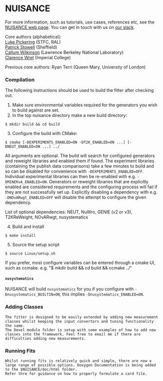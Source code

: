 # NUISANCE

For more information, such as tutorials, use cases, references etc, see the [NUISANCE web page](https://nuisance.hepforge.org).
You can get in touch with us on [our slack](https://nuisance-xsec.slack.com).

Core authors (alphabetical):<br/>
  [Luke Pickering](mailto:luke.pickering@stfc.ac.uk) (STFC, RAL) <br/>
  [Patrick Stowell](mailto:p.stowell@sheffield.ac.uk) (Sheffield) <br/>
  [Callum Wilkinson](mailto:cwilkinson@lbl.gov) (Lawrence Berkeley National Laboratory) <br/>
  [Clarence Wret](mailto:clarence.wret@imperial.ac.uk) (Imperial College)

Previous core authors: Ryan Terri (Queen Mary, University of London)

### Compilation

The following instructions should be used to build the fitter after checking out.

1. Make sure environmental variables required for the generators you wish to build against are set.
2. In the top nuisance directory make a new build directory:

```
$ mkdir build && cd build
```

3. Configure the build with CMake:
```
$ cmake [-DEXPERIMENTS_ENABLED=ON -DT2K_ENABLED=ON ...] [-DNEUT_ENABLED=ON ...] ../
```

All arguments are optional. The build will search for configured generators and reweight libraries and enabled them if found. The experiment libraries (containing the publish data comparisons) take a few minutes to build and so can be disabled for convenience with `-DEXPERIMENTS_ENABLED=OFF`. Individual experimental libraries can then be re-enabled with e.g. `-DMINERvA_ENABLED=ON`. Generators or reweight libraries that are explicitly enabled are considered requirements and the configuring process will fail if they are not successfully set up. Explicitly disabling a dependency with e.g. `-DNOvARwgt_ENABLED=OFF` will disable the attempt to configure the given dependency.

List of optional dependencies: NEUT, NuWro, GENIE (v2 or v3), T2KReWeight, NOvARwgt, nusystematics

4. Build and install
```
$ make install
```

5. Source the setup script
```
$ source Linux/setup.sh
```

If you prefer, most configure variables can be entered through a cmake UI, such as
ccmake. e.g. "$ mkdir build && cd build && ccmake ../"

#### `nusystematics`

NUISANCE will build `nusystematics` for you if you configure with `-Dnusystematics_BUILTIN=ON`, this implies `-Dnusystematics_ENABLED=ON`.

### Adding Classes
    The fitter is designed to be easily extended by adding new measurement classes whilst keeping the input convertors and tuning functionality the same.
    The Devel module folder is setup with some examples of how to add new classes into the framework. Feel free to email me if there are difficulties adding new measurements.

### Running Fits
    Whilst running fits is relatively quick and simple, there are now a large range of possible options. Doxygen Documentation is being added to the $NUISANCE/doc/html folder.
    Refer thre for guidance on how to properly formulate a card file.

